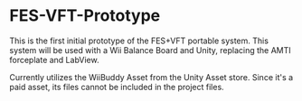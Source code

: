 # FES-VFT-Prototype

This is the first initial prototype of the FES+VFT portable system. This system will be used with a Wii Balance Board and Unity, replacing the AMTI forceplate and LabView.

Currently utilizes the WiiBuddy Asset from the Unity Asset store. Since it's a paid asset, its files cannot be included in the project files.